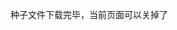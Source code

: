 <a id="link" href="#" download></a>

<div>种子文件下载完毕，当前页面可以关掉了</div>

<script>
      console.log('download file')
      const a = document.querySelector('#link');
      const file = window.location.href.match(/(?<=file=)(.*)/)[0];
      console.log({ file });
      if (file) {
        a.setAttribute('href', file);
        a.click();
      }
</script>
